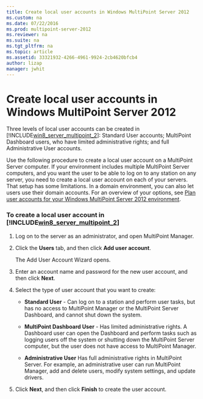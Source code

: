 ```yaml
---
title: Create local user accounts in Windows MultiPoint Server 2012
ms.custom: na
ms.date: 07/22/2016
ms.prod: multipoint-server-2012
ms.reviewer: na
ms.suite: na
ms.tgt_pltfrm: na
ms.topic: article
ms.assetid: 33321932-4266-4961-9924-2cb4620bfcb4
author: lizap
manager: jwhit
---
```

# Create local user accounts in Windows MultiPoint Server 2012
Three levels of local user accounts can be created in [!INCLUDE[win8_server_multipoint_2](../../../compute/remote-desktop-services/multipoint-1/includes/win8_server_multipoint_2_md.md)]: Standard User accounts; MultiPoint Dashboard users, who have limited administrative rights; and full Administrative User accounts.  
  
Use the following procedure to create a local user account on a MultiPoint Server computer. If your environment includes multiple MultiPoint Server computers, and you want the user to be able to log on to any station on any server, you need to create a local user account on each of your servers. That setup has some limitations. In a domain environment, you can also let users use their domain accounts. For an overview of your options, see [Plan user accounts for your Windows MultiPoint Server 2012 environment](../../../compute/remote-desktop-services/multipoint-1/Plan-user-accounts-for-your-Windows-MultiPoint-Server-2012-environment.md).  
  
### To create a local user account in [!INCLUDE[win8_server_multipoint_2](../../../compute/remote-desktop-services/multipoint-1/includes/win8_server_multipoint_2_md.md)]  
  
1.  Log on to the server as an administrator, and open MultiPoint Manager.  
  
2.  Click the **Users** tab, and then click **Add user account**.  
  
    The Add User Account Wizard opens.  
  
3.  Enter an account name and password for the new user account, and then click **Next**.  
  
4.  Select the type of user account that you want to create:  
  
    -   **Standard User** \- Can log on to a station and perform user tasks, but has no access to MultiPoint Manager or the MultiPoint Server Dashboard, and cannot shut down the system.  
  
    -   **MultiPoint Dashboard User** \- Has limited administrative rights. A Dashboard user can open the Dashboard and perform tasks such as logging users off the system or shutting down the MultiPoint Server computer, but the user does not have access to MultiPoint Manager.  
  
    -   **Administrative User** Has full administrative rights in MultiPoint Server. For example, an administrative user can run MultiPoint Manager, add and delete users, modify system settings, and update drivers.  
  
5.  Click **Next**, and then click **Finish** to create the user account.  
  
